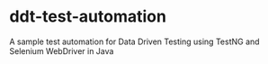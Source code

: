 # ddt-test-automation
A sample test automation for Data Driven Testing using TestNG and Selenium WebDriver in Java
